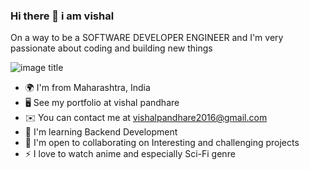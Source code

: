 ### Hi there 👋 i am vishal
On a way to be a SOFTWARE DEVELOPER ENGINEER and I'm very passionate about coding and building new things

 ![image title](https://rushter.com/counter.svg)

- 🌍  I'm from Maharashtra, India
- 🖥️  See my portfolio at vishal pandhare
- ✉️  You can contact me at vishalpandhare2016@gmail.com
- 🧠  I'm learning Backend Development
- 🤝  I'm open to collaborating on Interesting and challenging projects
- ⚡  I love to watch anime and especially Sci-Fi genre
